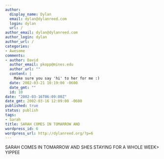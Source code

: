 ```yaml
---
author:
  display_name: Dylan
  email: dylan@dylanreed.com
  login: dylan
  url: /
author_email: dylan@dylanreed.com
author_login: dylan
author_url: /
categories:
- Awesome
comments:
- author: David
  author_email: pkopp@mines.edu
  author_url: ""
  content: |
    Make sure you say 'hi' to her for me :)
  date: 2002-03-21 10:19:00 -0600
  date_gmt: ""
  id: 10
date: "2002-03-16T06:09:00Z"
date_gmt: 2002-03-16 12:09:00 -0600
published: true
status: publish
tags:
- Sarah
title: SARAH COMES IN TOMARROW AND
wordpress_id: 6
wordpress_url: http://dylanreed.org/?p=6
---
```


SARAH COMES IN TOMARROW AND SHES STAYING FOR A WHOLE WEEK> YIPPEE
